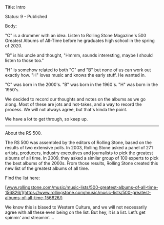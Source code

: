 Title:  Intro

Status: 9 - Published

Body: 

"C" is a drummer with an idea. Listen to Rolling Stone Magazine's 500 Greatest Albums of All-Time before he graduates high school in the spring of 2020. 

"B" is his uncle and thought, "Hmmm, sounds interesting, maybe I should listen to those too."
 
"H" is somehow related to both "C" and "B" but none of us can work out exactly how. "H" loves music and knows the early stuff. He wanted in. 

"C" was born in the 2000's. "B" was born in the 1960's. "H" was born in the 1950's.

We decided to record our thoughts and notes on the albums as we go along. Most of these are jots and hot-takes, and a way to record the process. We will not always agree, but that's kinda the point.

We have a lot to get through, so keep up.

____

About the RS 500.

The RS 500 was assembled by the editors of Rolling Stone, based on the results of two extensive polls. In 2003, Rolling Stone asked a panel of 271 artists, producers, industry executives and journalists to pick the greatest albums of all time. In 2009, they asked a similar group of 100 experts to pick the best albums of the 2000s. From those results, Rolling Stone created this new list of the greatest albums of all time.

Find the list here:

[www.rollingstone.com/music/music-lists/500-greatest-albums-of-all-time-156826/](https://www.rollingstone.com/music/music-lists/500-greatest-albums-of-all-time-156826/)

We know this is biased to Western Culture, and we will not necessarily agree with all these even being on the list. But hey, it is a list. Let’s get spinnin' and streamin'....

